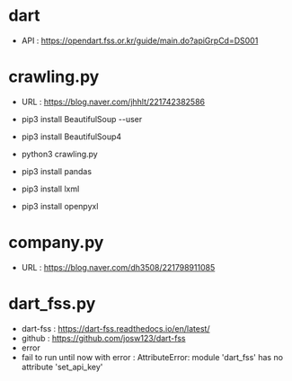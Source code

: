 # dart
- API : https://opendart.fss.or.kr/guide/main.do?apiGrpCd=DS001

# crawling.py
- URL : https://blog.naver.com/jhhlt/221742382586
- pip3 install BeautifulSoup --user
- pip3 install BeautifulSoup4
 
- python3 crawling.py
- pip3 install pandas
- pip3 install lxml
- pip3 install openpyxl

# company.py
- URL : https://blog.naver.com/dh3508/221798911085

# dart_fss.py
- dart-fss : https://dart-fss.readthedocs.io/en/latest/
 - github : https://github.com/josw123/dart-fss
- error 
 - fail to run until now with error : AttributeError: module 'dart_fss' has no attribute 'set_api_key'
